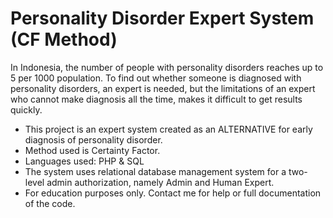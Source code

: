 # Personality Disorder Expert System (CF Method)
In Indonesia, the number of people with personality disorders reaches up to 5 per 1000 population. To find out whether someone is diagnosed with personality disorders, an expert is needed, but the limitations of an expert who cannot make diagnosis all the time, makes it difficult to get results quickly.

- This project is an expert system created as an ALTERNATIVE for early diagnosis of personality disorder.
- Method used is Certainty Factor.
- Languages used: PHP & SQL
- The system uses relational database management system for a two-level admin authorization, namely Admin and Human Expert.
- For education purposes only. Contact me for help or full documentation of the code.
